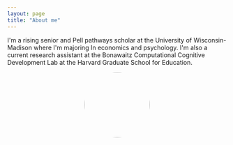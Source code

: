 ```yaml
---
layout: page
title: "About me"
---
```

<style>
img {
  width: 150px;
  height: auto;
  border-radius: 50%;
  display: block;
  margin: auto;
}
</style>

I'm a rising senior and Pell pathways scholar at the University of Wisconsin-Madison where I'm majoring In economics and psychology. 
I'm also a current research assistant at the Bonawaitz Computational Cognitive Development Lab at the Harvard Graduate School for Education.

<img src="/Images/IMG_0967 3.png">




